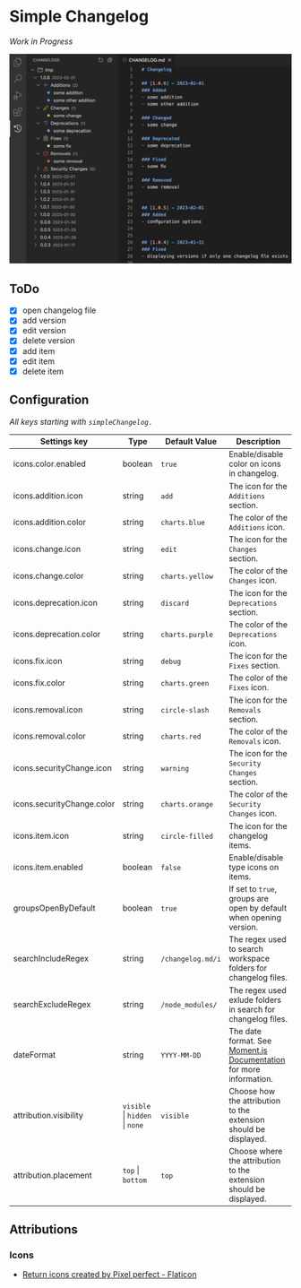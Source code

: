 # Simple Changelog

*Work in Progress*

![Overview](assets/images/overview.png)

## ToDo
- [x] open changelog file
- [x] add version
- [x] edit version
- [x] delete version
- [x] add item
- [x] edit item
- [x] delete item

## Configuration

*All keys starting with `simpleChangelog.`*

| Settings key               | Type                            | Default Value     | Description                                                                                                          |
| -------------------------- | ------------------------------- | ----------------- | -------------------------------------------------------------------------------------------------------------------- |
| icons.color.enabled        | boolean                         | `true`            | Enable/disable color on icons in changelog.                                                                          |
| icons.addition.icon        | string                          | `add`             | The icon for the `Additions` section.                                                                                |
| icons.addition.color       | string                          | `charts.blue`     | The color of the `Additions` icon.                                                                                   |
| icons.change.icon          | string                          | `edit`            | The icon for the `Changes` section.                                                                                  |
| icons.change.color         | string                          | `charts.yellow`   | The color of the `Changes` icon.                                                                                     |
| icons.deprecation.icon     | string                          | `discard`         | The icon for the `Deprecations` section.                                                                             |
| icons.deprecation.color    | string                          | `charts.purple`   | The color of the `Deprecations` icon.                                                                                |
| icons.fix.icon             | string                          | `debug`           | The icon for the `Fixes` section.                                                                                    |
| icons.fix.color            | string                          | `charts.green`    | The color of the `Fixes` icon.                                                                                       |
| icons.removal.icon         | string                          | `circle-slash`    | The icon for the `Removals` section.                                                                                 |
| icons.removal.color        | string                          | `charts.red`      | The color of the `Removals` icon.                                                                                    |
| icons.securityChange.icon  | string                          | `warning`         | The icon for the `Security Changes` section.                                                                         |
| icons.securityChange.color | string                          | `charts.orange`   | The color of the `Security Changes` icon.                                                                            |
| icons.item.icon            | string                          | `circle-filled`   | The icon for the changelog items.                                                                                    |
| icons.item.enabled         | boolean                         | `false`           | Enable/disable type icons on items.                                                                                  |
| groupsOpenByDefault        | boolean                         | `true`            | If set to `true`, groups are open by default when opening version.                                                   |
| searchIncludeRegex         | string                          | `/changelog.md/i` | The regex used to search workspace folders for changelog files.                                                      |
| searchExcludeRegex         | string                          | `/node_modules/`  | The regex used exlude folders in search for changelog files.                                                         |
| dateFormat                 | string                          | `YYYY-MM-DD`      | The date format. See [Moment.js Documentation](https://momentjs.com/docs/#/displaying/format/) for more information. |
| attribution.visibility     | `visible` \| `hidden` \| `none` | `visible`         | Choose how the attribution to the extension should be displayed.                                                     |
| attribution.placement      | `top` \| `bottom`               | `top`             | Choose where the attribution to the extension should be displayed.                                                   |


## Attributions
### Icons
- [Return icons created by Pixel perfect - Flaticon](https://www.flaticon.com/free-icons/return)